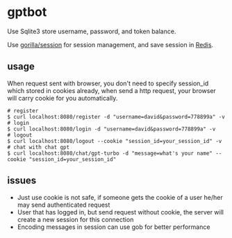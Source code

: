 # gptbot

Use Sqlite3 store username, password, and token balance.

Use [gorilla/session](https://github.com/gorilla/sessions) for session management, and save session in [Redis](https://redis.io/docs/getting-started/installation/).

## usage

When request sent with browser, you don't need to specify session_id which stored in cookies already, when send a http request, your browser will carry cookie for you automatically.

```shell
# register
$ curl localhost:8080/register -d "username=david&password=778899a" -v
# login
$ curl localhost:8080/login -d "username=david&password=778899a" -v
# logout
$ curl localhost:8080/logout --cookie "session_id=your_session_id" -v
# chat with chat gpt
$ curl localhost:8080/chat/gpt-turbo -d "message=what's your name" --cookie "session_id=your_session_id"
```

## issues

- Just use cookie is not safe, if someone gets the cookie of a user he/her may send authenticated request
- User that has logged in, but send request without cookie, the server will create a new session for this connection
- Encoding messages in session can use gob for better performance